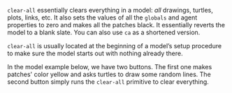 ﻿`clear-all` essentially clears everything in a model: *all* drawings, turtles, plots, links, etc. It also sets the values of all the `globals` and agent properties to zero and makes all the patches black. It essentially reverts the model to a blank slate. You can also use `ca` as a shortened version.

 

`clear-all` is usually located at the beginning of a model’s setup procedure to make sure the model starts out with nothing already there. 



In the model example below, we have two buttons. The first one makes patches' color yellow and asks turtles to draw some random lines. The second button simply runs the `clear-all` primitive to clear everything. 

